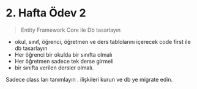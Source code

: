 # 2. Hafta Ödev 2

> Entity Framework Core ile Db tasarlayın

- okul, sınıf, öğrenci, öğretmen ve ders tablolarını içerecek code first ile db tasarlayın
- Her öğrenci bir okulda bir sınıfta olmalı
- Her öğretmen sadece tek derse girmeli
- bir sınıfta verilen dersler olmalı.

Sadece class ları tanımlayın . ilişkileri kurun ve db ye migrate edin.
